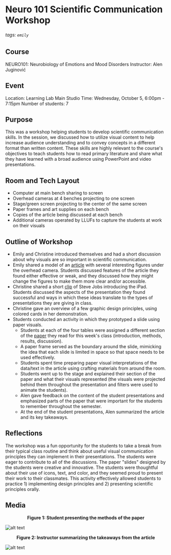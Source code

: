 # Neuro 101 Scientific Communication Workshop
###### tags: `emily`

## Course
NEURO101: Neurobiology of Emotions and Mood Disorders
Instructor: Alen Juginović

## Event
Location: Learning Lab Main Studio
Time: Wednesday, October 5,  6:00pm - 7:15pm
Number of students: 7


## Purpose
This was a workshop helping students to develop scientific communication skills.  In the session, we discussed how to utilize visual content to help increase audience understanding and to convey concepts in a different format than written content. These skills are highly relevant to the course's objectives to teach students how to read primary literature and share what they have learned with a broad audience using PowerPoint and video presentations.

## Room and Tech Layout
* Computer at main bench sharing to screen
* Overhead cameras at 4 benches projecting to one screen
* Stage/green screen projecting to the center of the same screen 
* Paper frames and art supplies on each bench
* Copies of the article being discussed at each bench
* Additional cameras operated by LLUFs to capture the students at work on their visuals

## Outline of Workshop
* Emily and Christine introduced themselves and had a short discussion about why visuals are so important in scientific communication.
* Emily shared a model of an [article](https://royalsocietypublishing.org/doi/10.1098/rspb.2021.0150) with several interesting figures under the overhead camera.  Students discussed features of the article they found either effective or weak, and they discussed how they might change the figures to make them more clear and/or accessible.
* Christine shared a short [clip](https://www.youtube.com/watch?v=6Fk1V5NqoD4) of Steve Jobs introducing the iPad. Students discussed the aspects of the presentation they found successful and ways in which these ideas translate to the types of presentations they are giving in class.
* Christine gave an overview of a few graphic design principles, using colored cards in her demonstration.
* Students conducted an activity in which they prototyped a slide using paper visuals.  
    * Students at each of the four tables were assigned a different section of the [paper](https://jamanetwork.com/journals/jamanetworkopen/fullarticle/2786464) they read for this week's class (introduction, methods, results, discussion).
    * A paper frame served as the boundary around the slide, mimicking the idea that each slide is limited in space so that space needs to be used effectively.
    * Students spent time preparing paper visual interpretations of the data/text in the article using crafting materials from around the room.
    * Students went up to the stage and explained their section of the paper and what their visuals represented (the visuals were projected behind them throughout the presentation and filters were used to animate the students). 
    * Alen gave feedback on the content of the student presentations and emphasized parts of the paper that were important for the students to remember throughout the semester.
    * At the end of the student presentations, Alen summarized the article and its key takeaways.


## Reflections
The workshop was a fun opportunity for the students to take a break from their typical class routine and think about useful visual communication principles they can implement in their presentations. The students were eager to contribute to all of the discussions. The paper "slides" designed by the students were creative and innovative. The students were  thoughtful about their use of icons, text, and color, and they seemed proud to present their work to their classmates. This activity effectively allowed students to practice 1) implementing design principles and 2) presenting scientific principles orally.

## Media
<figcaption align = "center"><b>Figure 1: Student presenting the methods of the paper</b></figcaption>

![alt text](https://files.slack.com/files-pri/T0HTW3H0V-F044X9UU90F/gif-2a_202.gif?pub_secret=0578cea947)

<figcaption align = "center"><b>Figure 2: Instructor summarizing the takeaways from the article </b></figcaption>

![alt text](https://files.slack.com/files-pri/T0HTW3H0V-F045BS5TAMQ/neuro-gif-1_202.gif?pub_secret=c757b740c0)



